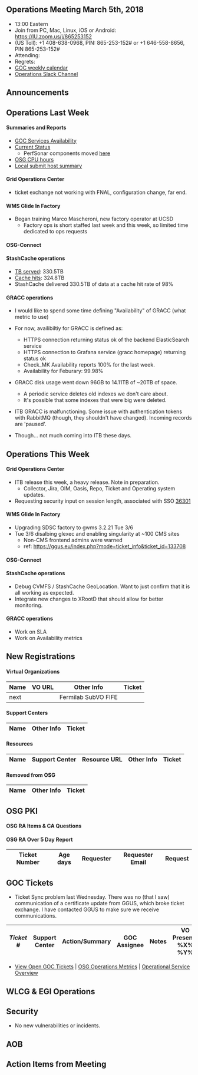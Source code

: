  ## Operations Meeting March 5th, 2018
   * 13:00 Eastern 
   * Join from PC, Mac, Linux, iOS or Android: https://IU.zoom.us/j/865253152
   * (US Toll): +1 408-638-0968, PIN: 865-253-152# or +1 646-558-8656, PIN 865-253-152#
   * Attending: 
   * Regrets: 
   * [GOC weekly calendar](http://www.google.com/calendar/embed?src=c1htpcfoe6btrtc7n3uddg8mvs%40group.calendar.google.com&ctz=America/New_York)
   * [Operations Slack Channel](https://opensciencegrid.slack.com/messages/C5GAYBGA0/)

## Announcements
   
## Operations Last Week

#### Summaries and Reports
   * [GOC Services Availability](http://monitor.grid.iu.edu/availability/avail_week_overview.html)
   * [Current Status](http://monitor.grid.iu.edu/availability/production.html)
      * PerfSonar components moved [here](http://monitor.grid.iu.edu/availability/perfsonar.html)
   * [OSG CPU hours](http://tinyurl.com/mf96b88)
   * [Local submit host summary](http://osg-flock.grid.iu.edu/overview/)
   
#### Grid Operations Center
   * ticket exchange not working with FNAL, configuration change, far end.
   
#### WMS Glide In Factory
   * Began training Marco Mascheroni, new factory operator at UCSD
      * Factory ops is short staffed last week and this week, so limited time dedicated to ops requests

#### OSG-Connect
 
#### StashCache operations
   * [TB served](http://tinyurl.com/ydaereyo): 330.5TB
   * [Cache hits](http://tinyurl.com/ydaereyo): 324.8TB 
   * StashCache delivered 330.5TB of data at a cache hit rate of 98%

####  GRACC operations

   * I would like to spend some time defining "Availability" of GRACC (what metric to use)
   * For now, availibiltiy for GRACC is defined as:
       * HTTPS connection returning status ok of the backend ElasticSearch service
       * HTTPS connection to Grafana service (gracc homepage) returning status ok
       * Check_MK Availability reports 100% for the last week.
       * Availability for Feburary: 99.98%
   * GRACC disk usage went down 96GB to 14.11TB of ~20TB of space.
       * A periodic service deletes old indexes we don't care about.
       * It's possible that some indexes that were big were deleted.
   
   * ITB GRACC is malfunctioning.  Some issue with authentication tokens with RabbitMQ (though, they shouldn't have changed).  Incoming records are 'paused'.
   * Though... not much coming into ITB these days.

## Operations This Week
   
#### Grid Operations Center
   * ITB release this week, a heavy release. Note in preparation.
      * Collector, Jira, OIM, Oasis, Repo, Ticket and Operating system updates.
   * Requesting security input on session length, associated with SSO [36301](https://ticket.opensciencegrid.org/36302)
   
#### WMS Glide In Factory
   * Upgrading SDSC factory to gwms 3.2.21 Tue 3/6
   * Tue 3/6 disalbing glexec and enabling singularity at ~100 CMS sites
      * Non-CMS frontend admins were warned
      * ref: https://ggus.eu/index.php?mode=ticket_info&ticket_id=133708

#### OSG-Connect 
   
#### StashCache operations

   * Debug CVMFS / StashCache GeoLocation.  Want to just confirm that it is all working as expected.
   * Integrate new changes to XRootD that should allow for better monitoring.

#### GRACC operations

   * Work on SLA
   * Work on Availability metrics

## New Registrations

#### Virtual Organizations
| Name | VO URL | Other Info | Ticket |
| ---- | ------ | ---------- | ------ |
| next | | Fermilab SubVO FIFE |

#### Support Centers
| Name | Other Info | Ticket |
| ---- | ---------- | ------ |

#### Resources
| Name | Support Center | Resource URL | Other Info | Ticket |
| ---- | -------------- | ------------ | ---------- | ------ |

#### Removed from OSG
| Name | Other Info | Ticket |
| ---- | ---------- | ------ |

## OSG PKI

#### OSG RA Items & CA Questions

#### OSG RA Over 5 Day Report
| Ticket Number	|Age days	|Requester	|Requester Email		|Request |
| --------- | ------- | --------- | ----------------- | ------ |

## GOC Tickets

   * Ticket Sync problem last Wednesday.  There was no (that I saw) communication of a certificate update from GGUS, which broke ticket exchange.  I have contacted GGUS to make sure we receive communications.

| *Ticket #* | Support Center | Action/Summary | GOC Assignee | Notes | VO Present? %X% %Y%|
| ---------- | -------------- | -------------- | ------------ | ----- | ------------------ |


   * [View Open GOC Tickets](https://ticket.grid.iu.edu/goc/list/open) | [OSG Operations Metrics](https://twiki.grid.iu.edu/bin/view/Operations/TicketReports) | [Operational Service Overview](http://myosg.grid.iu.edu/miscstatus?count_sg_1&count_active=on&count_enabled=on&datasource=status)


## WLCG & EGI Operations

## Security    
   * No new vulnerabilities or incidents.
   
## AOB
   
## Action Items from Meeting
